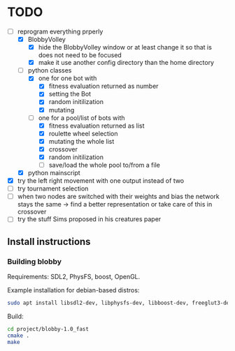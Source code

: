 # TODO

* [ ] reprogram everything prperly
  * [x] BlobbyVolley
    * [x] hide the BlobbyVolley window or at least change it so that is does not need to be focused
    * [x] make it use another config directory than the home directory
  * [ ] python classes
    * [x] one for one bot with
      * [x] fitness evaluation returned as number
      * [x] setting the Bot
      * [x] random initilization
      * [x] mutating
    * [ ] one for a pool/list of bots with
      * [x] fitness evaluation returned as list
      * [x] roulette wheel selection
      * [x] mutating the whole list
      * [x] crossover
      * [x] random initilization
      * [ ] save/load the whole pool to/from a file
  * [x] python mainscript
* [x] try the left right movement with one output instead of two
* [ ] try tournament selection
* [ ] when two nodes are switched with their weights and bias the network stays the same -> find a better representation or take care of this in crossover
* [ ] try the stuff Sims proposed in his creatures paper

## Install instructions
### Building blobby
Requirements: SDL2, PhysFS, boost, OpenGL.

Example installation for debian-based distros:
```bash
sudo apt install libsdl2-dev, libphysfs-dev, libboost-dev, freeglut3-dev
```

Build:
```bash
cd project/blobby-1.0_fast
cmake .
make
```
